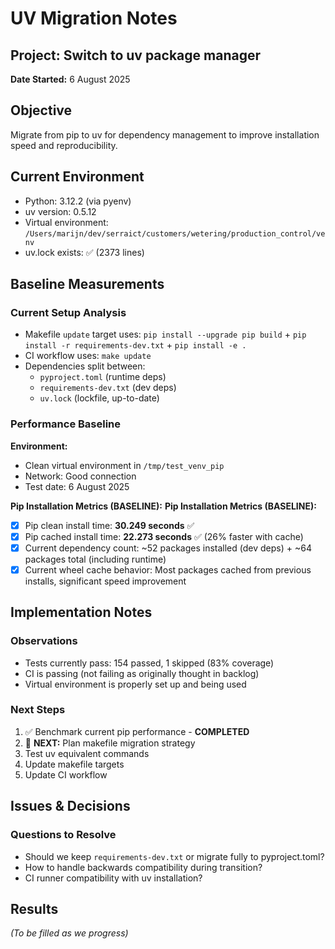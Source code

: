 # UV Migration Notes

## Project: Switch to uv package manager

**Date Started:** 6 August 2025

## Objective
Migrate from pip to uv for dependency management to improve installation speed and reproducibility.

## Current Environment
- Python: 3.12.2 (via pyenv)
- uv version: 0.5.12
- Virtual environment: `/Users/marijn/dev/serraict/customers/wetering/production_control/venv`
- uv.lock exists: ✅ (2373 lines)

## Baseline Measurements

### Current Setup Analysis
- Makefile `update` target uses: `pip install --upgrade pip build` + `pip install -r requirements-dev.txt` + `pip install -e .`
- CI workflow uses: `make update`
- Dependencies split between:
  - `pyproject.toml` (runtime deps)
  - `requirements-dev.txt` (dev deps)
  - `uv.lock` (lockfile, up-to-date)

### Performance Baseline

**Environment:**

- Clean virtual environment in `/tmp/test_venv_pip`
- Network: Good connection
- Test date: 6 August 2025

**Pip Installation Metrics (BASELINE):**
**Pip Installation Metrics (BASELINE):**

- [x] Pip clean install time: **30.249 seconds** ✅
- [x] Pip cached install time: **22.273 seconds** ✅ (26% faster with cache)
- [x] Current dependency count: ~52 packages installed (dev deps) + ~64 packages total (including runtime)
- [x] Current wheel cache behavior: Most packages cached from previous installs, significant speed improvement

## Implementation Notes

### Observations

- Tests currently pass: 154 passed, 1 skipped (83% coverage)
- CI is passing (not failing as originally thought in backlog)
- Virtual environment is properly set up and being used

### Next Steps

1. ✅ Benchmark current pip performance - **COMPLETED**
2. 🔄 **NEXT:** Plan makefile migration strategy  
3. Test uv equivalent commands
4. Update makefile targets
5. Update CI workflow

## Issues & Decisions

### Questions to Resolve

- Should we keep `requirements-dev.txt` or migrate fully to pyproject.toml?
- How to handle backwards compatibility during transition?
- CI runner compatibility with uv installation?

## Results

*(To be filled as we progress)*
